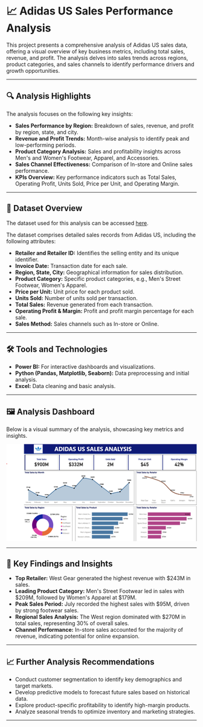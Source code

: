 # 📈 Adidas US Sales Performance Analysis

This project presents a comprehensive analysis of Adidas US sales data, offering a visual overview of key business metrics, including total sales, revenue, and profit. The analysis delves into sales trends across regions, product categories, and sales channels to identify performance drivers and growth opportunities.

---

## 🔍 Analysis Highlights  

The analysis focuses on the following key insights:  

- **Sales Performance by Region:** Breakdown of sales, revenue, and profit by region, state, and city.  
- **Revenue and Profit Trends:** Month-wise analysis to identify peak and low-performing periods.  
- **Product Category Analysis:** Sales and profitability insights across Men's and Women's Footwear, Apparel, and Accessories.  
- **Sales Channel Effectiveness:** Comparison of In-store and Online sales performance.  
- **KPIs Overview:** Key performance indicators such as Total Sales, Operating Profit, Units Sold, Price per Unit, and Operating Margin.  

---

## 📂 Dataset Overview  

The dataset used for this analysis can be accessed [here](Adidas-US-Sales.xlsx).  

The dataset comprises detailed sales records from Adidas US, including the following attributes:  

- **Retailer and Retailer ID:** Identifies the selling entity and its unique identifier.  
- **Invoice Date:** Transaction date for each sale.  
- **Region, State, City:** Geographical information for sales distribution.  
- **Product Category:** Specific product categories, e.g., Men's Street Footwear, Women's Apparel.  
- **Price per Unit:** Unit price for each product sold.  
- **Units Sold:** Number of units sold per transaction.  
- **Total Sales:** Revenue generated from each transaction.  
- **Operating Profit & Margin:** Profit and profit margin percentage for each sale.  
- **Sales Method:** Sales channels such as In-store or Online.  

---

## 🛠️ Tools and Technologies  

- **Power BI:** For interactive dashboards and visualizations.  
- **Python (Pandas, Matplotlib, Seaborn):** Data preprocessing and initial analysis.  
- **Excel:** Data cleaning and basic analysis.  

---

## 🖼️ Analysis Dashboard  

Below is a visual summary of the analysis, showcasing key metrics and insights.  

![Adidas US Sales Analysis Summary](Adidas-US-Sales-Analysis-Dashboard.png)  

---

## 🚀 Key Findings and Insights  

- **Top Retailer:** West Gear generated the highest revenue with $243M in sales.  
- **Leading Product Category:** Men's Street Footwear led in sales with $209M, followed by Women's Apparel at $179M.  
- **Peak Sales Period:** July recorded the highest sales with $95M, driven by strong footwear sales.  
- **Regional Sales Analysis:** The West region dominated with $270M in total sales, representing 30% of overall sales.  
- **Channel Performance:** In-store sales accounted for the majority of revenue, indicating potential for online expansion.  

---

## 📈 Further Analysis Recommendations  

- Conduct customer segmentation to identify key demographics and target markets.  
- Develop predictive models to forecast future sales based on historical data.  
- Explore product-specific profitability to identify high-margin products.  
- Analyze seasonal trends to optimize inventory and marketing strategies.  

---
